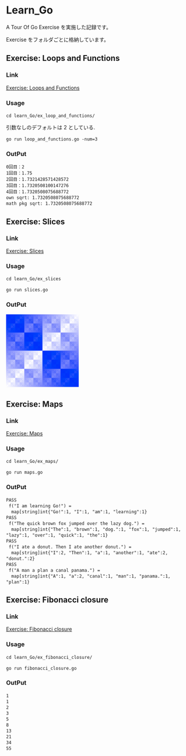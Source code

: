 # Learn_Go

A Tour Of Go Exercise を実施した記録です。

Exercise をフォルダごとに格納しています。

## Exercise: Loops and Functions

### Link

[Exercise: Loops and Functions](https://go-tour-jp.appspot.com/flowcontrol/8)

### Usage

```
cd learn_Go/ex_loop_and_functions/
```

引数なしのデフォルトは 2 としている.

```
go run loop_and_functions.go -num=3
```

### OutPut

```
0回目：2
1回目：1.75
2回目：1.7321428571428572
3回目：1.7320508100147276
4回目：1.7320508075688772
own sqrt: 1.7320508075688772
math pkg sqrt: 1.7320508075688772
```

## Exercise: Slices

### Link

[Exercise: Slices](https://go-tour-jp.appspot.com/moretypes/18)

### Usage

```
cd learn_Go/ex_slices
```

```
go run slices.go
```

### OutPut

<img src="images/exercise_slices.png" width="200px">

## Exercise: Maps

### Link

[Exercise: Maps](https://go-tour-jp.appspot.com/moretypes/23)

### Usage

```
cd learn_Go/ex_maps/
```

```
go run maps.go
```

### OutPut

```
PASS
 f("I am learning Go!") =
  map[string]int{"Go!":1, "I":1, "am":1, "learning":1}
PASS
 f("The quick brown fox jumped over the lazy dog.") =
  map[string]int{"The":1, "brown":1, "dog.":1, "fox":1, "jumped":1, "lazy":1, "over":1, "quick":1, "the":1}
PASS
 f("I ate a donut. Then I ate another donut.") =
  map[string]int{"I":2, "Then":1, "a":1, "another":1, "ate":2, "donut.":2}
PASS
 f("A man a plan a canal panama.") =
  map[string]int{"A":1, "a":2, "canal":1, "man":1, "panama.":1, "plan":1}
```

## Exercise: Fibonacci closure

### Link

[Exercise: Fibonacci closure](https://go-tour-jp.appspot.com/moretypes/26)

### Usage

```
cd learn_Go/ex_fibonacci_closure/
```

```
go run fibonacci_closure.go
```

### OutPut

```
1
1
2
3
5
8
13
21
34
55
```
